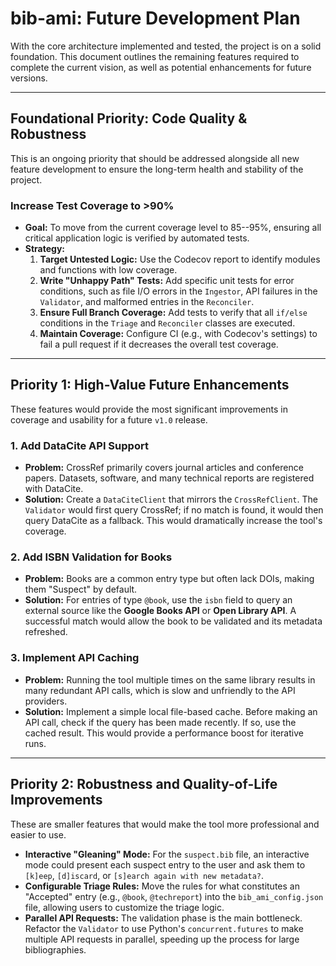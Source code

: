# bib-ami: Future Development Plan

With the core architecture implemented and tested, the project is on a solid foundation. This document outlines the remaining features required to complete the current vision, as well as potential enhancements for future versions.

---

## Foundational Priority: Code Quality & Robustness

This is an ongoing priority that should be addressed alongside all new feature development to ensure the long-term health and stability of the project.

### Increase Test Coverage to >90%

* **Goal:** To move from the current coverage level to 85--95%, ensuring all critical application logic is verified by automated tests.
* **Strategy:**
    1.  **Target Untested Logic:** Use the Codecov report to identify modules and functions with low coverage.
    2.  **Write "Unhappy Path" Tests:** Add specific unit tests for error conditions, such as file I/O errors in the `Ingestor`, API failures in the `Validator`, and malformed entries in the `Reconciler`.
    3.  **Ensure Full Branch Coverage:** Add tests to verify that all `if/else` conditions in the `Triage` and `Reconciler` classes are executed.
    4.  **Maintain Coverage:** Configure CI (e.g., with Codecov's settings) to fail a pull request if it decreases the overall test coverage.

---

## Priority 1: High-Value Future Enhancements

These features would provide the most significant improvements in coverage and usability for a future `v1.0` release.

### 1. Add DataCite API Support

* **Problem:** CrossRef primarily covers journal articles and conference papers. Datasets, software, and many technical reports are registered with DataCite.
* **Solution:** Create a `DataCiteClient` that mirrors the `CrossRefClient`. The `Validator` would first query CrossRef; if no match is found, it would then query DataCite as a fallback. This would dramatically increase the tool's coverage.

### 2. Add ISBN Validation for Books

* **Problem:** Books are a common entry type but often lack DOIs, making them "Suspect" by default.
* **Solution:** For entries of type `@book`, use the `isbn` field to query an external source like the **Google Books API** or **Open Library API**. A successful match would allow the book to be validated and its metadata refreshed.

### 3. Implement API Caching

* **Problem:** Running the tool multiple times on the same library results in many redundant API calls, which is slow and unfriendly to the API providers.
* **Solution:** Implement a simple local file-based cache. Before making an API call, check if the query has been made recently. If so, use the cached result. This would provide a performance boost for iterative runs.

---

## Priority 2: Robustness and Quality-of-Life Improvements

These are smaller features that would make the tool more professional and easier to use.

* **Interactive "Gleaning" Mode:** For the `suspect.bib` file, an interactive mode could present each suspect entry to the user and ask them to `[k]eep`, `[d]iscard`, or `[s]earch again with new metadata?`.
* **Configurable Triage Rules:** Move the rules for what constitutes an "Accepted" entry (e.g., `@book`, `@techreport`) into the `bib_ami_config.json` file, allowing users to customize the triage logic.
* **Parallel API Requests:** The validation phase is the main bottleneck. Refactor the `Validator` to use Python's `concurrent.futures` to make multiple API requests in parallel, speeding up the process for large bibliographies.